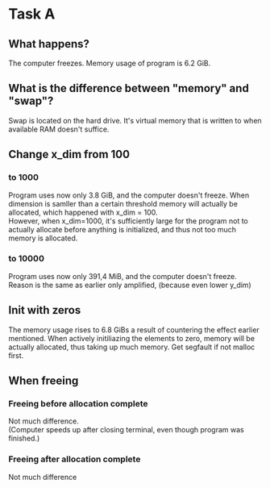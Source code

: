 # Task A

## What happens?
The computer freezes. Memory usage of program is 6.2 GiB.
## What is the difference between "memory" and "swap"?
Swap is located on the hard drive. It's virtual memory that is written to when available RAM doesn't suffice.
## Change x\_dim from 100
### to 1000
Program uses now only 3.8 GiB, and the computer doesn't freeze.
When dimension is samller than a certain threshold memory will actually be allocated, which happened with x\_dim = 100.  
However, when x\_dim=1000, it's sufficiently large for the program not to actually allocate before anything is initialized, and thus not too much memory is allocated.
### to 10000
Program uses now only 391,4 MiB, and the computer doesn't freeze.  
Reason is the same as earlier only amplified, (because even lower y\_dim)

## Init with zeros
The memory usage rises to 6.8 GiBs a result of countering the effect earlier mentioned. When actively initiliazing the elements to zero, memory will be actually allocated, thus taking up much memory.
Get segfault if not malloc first.
## When freeing

### Freeing before allocation complete
Not much difference.   
(Computer speeds up after closing terminal, even though program was finished.)
### Freeing after allocation complete

Not much difference